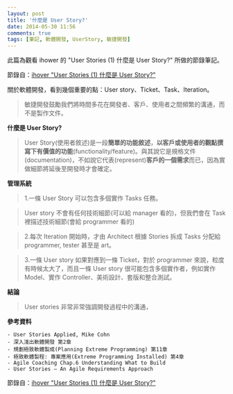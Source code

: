 ```yaml
---
layout: post
title: '什麼是 User Story?'
date: 2014-05-30 11:56
comments: true
tags: [筆記, 軟體開發, UserStory, 敏捷開發]
---
```

此篇為觀看 ihower 的 "User Stories (1) 什麼是 User Story?" 所做的節錄筆記。

節錄自：[ihover "User Stories (1) 什麼是 User Story?"](http://ihower.tw/blog/archives/2090)

關於軟體開發，看到幾個重要的點：User story、Ticket、Task、Iteration。

> 敏捷開發鼓勵我們將時間多花在開發者、客戶、使用者之間頻繁的溝通，而不是製作文件。

**什麼是 User Story?**

> User Story(使用者敘述)是一段**簡單的功能敘述**，**以客戶或使用者的觀點撰寫下有價值的功能**(functionality/feature)。與其說它是規格文件(documentation)，不如說它代表(represent)**客戶的一個需求**而已，因為實做細節將延後至開發時才會確定。

**管理系統**

> 1.一條 User Story 可以包含多個實作 Tasks 任務。

> User story 不會有任何技術細節(可以給 manager 看的)，但我們會在 Task 裡描述技術細節(會給 programmer 看的)

> 2.每次 Iteration 開始時，才由 Architect 根據 Stories 拆成 Tasks 分配給 programmer, tester 甚至是 art。

> 3.一條 User story 如果對應到一條 Ticket，對於 programmer 來說，粒度有時候太大了，而且一條 User story 很可能包含多個實作者，例如實作 Model、實作 Controller、美術設計、套版和整合測試。

**結論**

> User stories 非常非常強調開發過程中的溝通，

**參考資料**

    - User Stories Applied, Mike Cohn
    - 深入淺出軟體開發 第2章
    - 規劃極致軟體製成(Planning Extreme Programming) 第11章
    - 極致軟體製程: 專案應用(Extreme Programming Installed) 第4章
    - Agile Coaching Chap.6 Understanding What to Build
    - User Stories – An Agile Requirements Approach

節錄自：[ihover "User Stories (1) 什麼是 User Story?"](http://ihower.tw/blog/archives/2090)